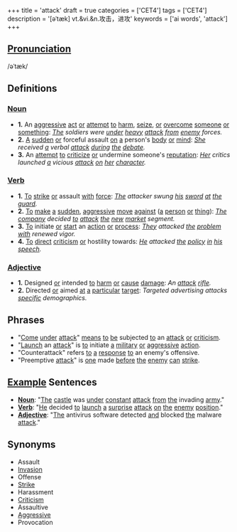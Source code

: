 +++
title = 'attack'
draft = true
categories = ['CET4']
tags = ['CET4']
description = '[əˈtæk] vt.&vi.&n.攻击，进攻'
keywords = ['ai words', 'attack']
+++

## [Pronunciation](/en/post/pronunciation/)
/əˈtæk/

## Definitions
### [Noun](/en/post/noun/)
- **1.** An [aggressive](/en/post/aggressive/) [act](/en/post/act/) [or](/en/post/or/) [attempt](/en/post/attempt/) [to](/en/post/to/) [harm](/en/post/harm/), [seize](/en/post/seize/), [or](/en/post/or/) [overcome](/en/post/overcome/) [someone](/en/post/someone/) [or](/en/post/or/) [something](/en/post/something/): *[The](/en/post/the/) soldiers were [under](/en/post/under/) [heavy](/en/post/heavy/) [attack](/en/post/attack/) [from](/en/post/from/) [enemy](/en/post/enemy/) forces.*
- **2.** [A](/en/post/a/) [sudden](/en/post/sudden/) [or](/en/post/or/) forceful assault [on](/en/post/on/) [a](/en/post/a/) person's [body](/en/post/body/) [or](/en/post/or/) [mind](/en/post/mind/): *[She](/en/post/she/) received [a](/en/post/a/) verbal [attack](/en/post/attack/) [during](/en/post/during/) [the](/en/post/the/) [debate](/en/post/debate/).*
- **3.** An [attempt](/en/post/attempt/) [to](/en/post/to/) [criticize](/en/post/criticize/) [or](/en/post/or/) undermine someone's [reputation](/en/post/reputation/): *[Her](/en/post/her/) critics launched [a](/en/post/a/) vicious [attack](/en/post/attack/) [on](/en/post/on/) [her](/en/post/her/) [character](/en/post/character/).*

### [Verb](/en/post/verb/)
- **1.** [To](/en/post/to/) [strike](/en/post/strike/) [or](/en/post/or/) assault [with](/en/post/with/) [force](/en/post/force/): *[The](/en/post/the/) attacker swung [his](/en/post/his/) [sword](/en/post/sword/) [at](/en/post/at/) [the](/en/post/the/) [guard](/en/post/guard/).*
- **2.** [To](/en/post/to/) [make](/en/post/make/) [a](/en/post/a/) [sudden](/en/post/sudden/), [aggressive](/en/post/aggressive/) [move](/en/post/move/) [against](/en/post/against/) ([a](/en/post/a/) [person](/en/post/person/) [or](/en/post/or/) [thing](/en/post/thing/)): *[The](/en/post/the/) [company](/en/post/company/) decided [to](/en/post/to/) [attack](/en/post/attack/) [the](/en/post/the/) [new](/en/post/new/) [market](/en/post/market/) segment.*
- **3.** [To](/en/post/to/) initiate [or](/en/post/or/) [start](/en/post/start/) an [action](/en/post/action/) [or](/en/post/or/) [process](/en/post/process/): *[They](/en/post/they/) attacked [the](/en/post/the/) [problem](/en/post/problem/) [with](/en/post/with/) renewed vigor.*
- **4.** [To](/en/post/to/) [direct](/en/post/direct/) [criticism](/en/post/criticism/) [or](/en/post/or/) hostility towards: *[He](/en/post/he/) attacked [the](/en/post/the/) [policy](/en/post/policy/) [in](/en/post/in/) [his](/en/post/his/) [speech](/en/post/speech/).*

### [Adjective](/en/post/adjective/)
- **1.** Designed [or](/en/post/or/) intended [to](/en/post/to/) [harm](/en/post/harm/) [or](/en/post/or/) [cause](/en/post/cause/) [damage](/en/post/damage/): *An [attack](/en/post/attack/) [rifle](/en/post/rifle/).*
- **2.** Directed [or](/en/post/or/) aimed [at](/en/post/at/) [a](/en/post/a/) [particular](/en/post/particular/) [target](/en/post/target/): *Targeted advertising attacks [specific](/en/post/specific/) demographics.*

## Phrases
- "[Come](/en/post/come/) [under](/en/post/under/) [attack](/en/post/attack/)" [means](/en/post/means/) [to](/en/post/to/) [be](/en/post/be/) subjected [to](/en/post/to/) an [attack](/en/post/attack/) [or](/en/post/or/) [criticism](/en/post/criticism/).
- "[Launch](/en/post/launch/) an [attack](/en/post/attack/)" is [to](/en/post/to/) initiate [a](/en/post/a/) [military](/en/post/military/) [or](/en/post/or/) [aggressive](/en/post/aggressive/) [action](/en/post/action/).
- "Counterattack" refers [to](/en/post/to/) [a](/en/post/a/) [response](/en/post/response/) [to](/en/post/to/) an enemy's offensive.
- "Preemptive [attack](/en/post/attack/)" is [one](/en/post/one/) made [before](/en/post/before/) [the](/en/post/the/) [enemy](/en/post/enemy/) [can](/en/post/can/) [strike](/en/post/strike/).

## [Example](/en/post/example/) Sentences
- **[Noun](/en/post/noun/)**: "[The](/en/post/the/) [castle](/en/post/castle/) was [under](/en/post/under/) [constant](/en/post/constant/) [attack](/en/post/attack/) [from](/en/post/from/) [the](/en/post/the/) invading [army](/en/post/army/)."
- **[Verb](/en/post/verb/)**: "[He](/en/post/he/) decided [to](/en/post/to/) [launch](/en/post/launch/) [a](/en/post/a/) [surprise](/en/post/surprise/) [attack](/en/post/attack/) [on](/en/post/on/) [the](/en/post/the/) [enemy](/en/post/enemy/) [position](/en/post/position/)."
- **[Adjective](/en/post/adjective/)**: "[The](/en/post/the/) antivirus software detected [and](/en/post/and/) blocked [the](/en/post/the/) malware [attack](/en/post/attack/)."

## Synonyms
- Assault
- [Invasion](/en/post/invasion/)
- Offense
- [Strike](/en/post/strike/)
- Harassment
- [Criticism](/en/post/criticism/)
- Assaultive
- [Aggressive](/en/post/aggressive/)
- Provocation

